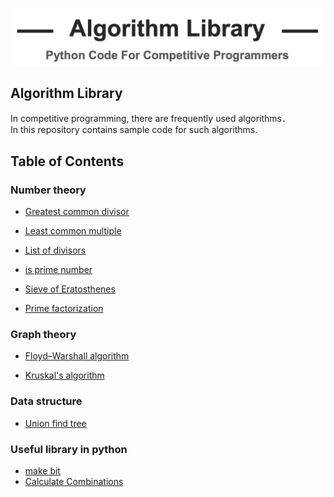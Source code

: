 ![sample-algorithms](./assets/top-img.png)
## Algorithm Library  
In competitive programming, there are frequently used algorithms．  
In this repository contains sample code for such algorithms. 

## Table of Contents
### Number theory  
* [Greatest common divisor](https://github.com/knakajima3027/library/blob/master/algorithms/gcd.py)
* [Least common multiple](https://github.com/knakajima3027/library/blob/master/algorithms/lcm.py) 

* [List of divisors](https://github.com/knakajima3027/library/blob/master/algorithms/divisor.py)

* [is prime number](https://github.com/knakajima3027/library/blob/master/algorithms/is_prime.py)

* [Sieve of Eratosthenes](https://github.com/knakajima3027/library/blob/master/algorithms/Eratosthenes.py)

* [Prime factorization](https://github.com/knakajima3027/library/blob/master/algorithms/prime_factor.py)



### Graph theory  
* [Floyd–Warshall algorithm](https://github.com/knakajima3027/library/blob/master/algorithms/warshall_floyd.py)

* [Kruskal's algorithm](https://github.com/knakajima3027/library/blob/master/algorithms/kruskal.py)  

### Data structure  
* [Union find tree](https://github.com/knakajima3027/library/blob/master/algorithms/union_find.py)

### Useful library in python  
* [make bit](https://github.com/knakajima3027/library/blob/master/util-sample/bit.py)
* [Calculate Combinations](https://github.com/knakajima3027/library/blob/master/util-sample/conbination.py) 
